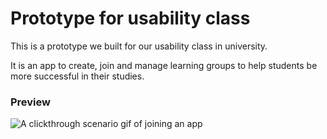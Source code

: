# Prototype for usability class

This is a prototype we built for our usability class in university.

It is an app to create, join and manage learning groups to help students be more successful in their studies.

### Preview

![A clickthrough scenario gif of joining an app](./media/jana.gif)
